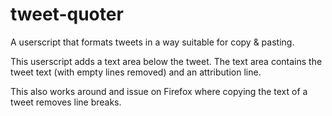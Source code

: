 # tweet-quoter
A userscript that formats tweets in a way suitable for copy & pasting.

This userscript adds a text area below the tweet. The text area contains
the tweet text (with empty lines removed) and an attribution line.

This also works around and issue on Firefox where copying the text of
a tweet removes line breaks.
